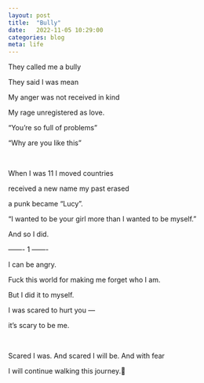 ```yaml
---
layout: post
title:  "Bully"
date:   2022-11-05 10:29:00
categories: blog
meta: life
---
```


They called me a bully

They said I was mean 

My anger was not received in kind

My rage unregistered as love.

“You’re so full of problems”

“Why are you like this”


<br />

When I was 11 I moved countries

received a new name my past erased

a punk became “Lucy”. 

“I wanted to be your girl more than I wanted to be myself.” 

And so I did.


——- 1 ——-


I can be angry. 

Fuck this world for making me forget who I am.

But I did it to myself.

I was scared to hurt you —

it’s scary to be me. 


<br />

Scared I was. And scared I will be. And with fear 

I will continue walking this journey.🤘

